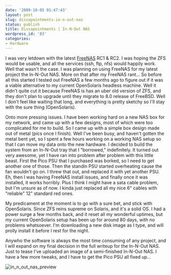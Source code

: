 ```yaml
---
date: '2009-10-05 01:47:43'
layout: post
slug: dissapointments-in-n-out-nas
status: publish
title: Dissapointments | In-N-Out NAS
wordpress_id: '83'
categories:
- Hardware
---
```


I was very letdown with the latest [FreeNAS](http://www.freenas.org) RC1 & RC2. I was hoping the ZFS would be usable, and all the services (ssh, ftp, nfs) would happily work. Well that wasn't the case. I was planning on using FreeNAS for my latest project the In-N-Out NAS. More on that after my FreeNAS rant... So before all this started I tested out FreeNAS a few months ago to figure out if it was a viable alternative to my current OpenSolaris headless machine. Well it didn't quite cut it because FreeNAS is has an uber old version of ZFS, and they don't plan to upgrade until they migrate to 8.0 release of FreeBSD. Well I don't feel like waiting that long, and everything is pretty sketchy so I'll stay with the sure thing (OpenSolaris).

Onto more pressing issues. I have been working hard on a new NAS box for my network, and came up with a few designs, most of which were too complicated for me to build. So I came up with a simple box design made out of metal (pics once I finish). Well I've been busy, and haven't gotten the metal bent yet, so I spent a few hours working on a working NAS setup so that I can move my data onto the new hardware. I decided to build the system from an In-N-Out tray that I "borrowed," indefinitely. It turned out very awesome, yet I have ran into problem after problem with this little beast. First the Pico PSU that I purchased was borked, so I need to get another one of those. Then the standin PSU started overheating cause the fan wouldn't go on. I threw that out, and replaced it with yet another PSU. Eh, then I was having FreeNAS install issues, and finally once it was installed, it works horribly. Plus I think I might have a sata cable problem, but I'm unsure as of now. I kinda just replaced all my nice 6" cables with "reliable" 12" standard red ones.

My predicament at the moment is to go with a sure bet, and stick with OpenSolaris. Since ZFS reins supreme on Solaris, and it's a solid OS. I had a power surge a few months back, and it reset all my wonderful uptimes, but my current OpenSolaris setup has been up for around 80 days, with no problems whatsoever. I'm downloading a new disk image as I type, and will prolly install it before I rest for the night.

Anywho the software is always the most time consuming of any project, and I will expand on my final decision in the full writeup for the In-N-Out NAS.  Just to tease I've uploaded an image of a semi-finished In-N-Out NAS. I have a few more tweaks, and I have to get the Pico PSU all fixed up...

![in_n_out_nas_preview](http://fsk141.com/uploads/2009/10/in_n_out_nas_preview-300x233.jpg)
